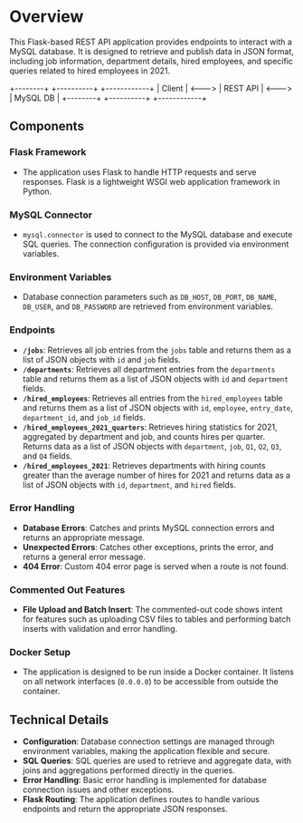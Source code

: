 # Overview

This Flask-based REST API application provides endpoints to interact with a MySQL database. It is designed to retrieve and publish data in JSON format, including job information, department details, hired employees, and specific queries related to hired employees in 2021.

+--------+           +----------+           +------------+
|   Client  |  <---> | REST API |  <---> | MySQL DB |
+--------+           +----------+           +------------+

## Components

### Flask Framework

- The application uses Flask to handle HTTP requests and serve responses. Flask is a lightweight WSGI web application framework in Python.

### MySQL Connector

- `mysql.connector` is used to connect to the MySQL database and execute SQL queries. The connection configuration is provided via environment variables.

### Environment Variables

- Database connection parameters such as `DB_HOST`, `DB_PORT`, `DB_NAME`, `DB_USER`, and `DB_PASSWORD` are retrieved from environment variables.

### Endpoints

- **`/jobs`**: Retrieves all job entries from the `jobs` table and returns them as a list of JSON objects with `id` and `job` fields.
- **`/departments`**: Retrieves all department entries from the `departments` table and returns them as a list of JSON objects with `id` and `department` fields.
- **`/hired_employees`**: Retrieves all entries from the `hired_employees` table and returns them as a list of JSON objects with `id`, `employee`, `entry_date`, `department_id`, and `job_id` fields.
- **`/hired_employees_2021_quarters`**: Retrieves hiring statistics for 2021, aggregated by department and job, and counts hires per quarter. Returns data as a list of JSON objects with `department`, `job`, `Q1`, `Q2`, `Q3`, and `Q4` fields.
- **`/hired_employees_2021`**: Retrieves departments with hiring counts greater than the average number of hires for 2021 and returns data as a list of JSON objects with `id`, `department`, and `hired` fields.

### Error Handling

- **Database Errors**: Catches and prints MySQL connection errors and returns an appropriate message.
- **Unexpected Errors**: Catches other exceptions, prints the error, and returns a general error message.
- **404 Error**: Custom 404 error page is served when a route is not found.

### Commented Out Features

- **File Upload and Batch Insert**: The commented-out code shows intent for features such as uploading CSV files to tables and performing batch inserts with validation and error handling.

### Docker Setup

- The application is designed to be run inside a Docker container. It listens on all network interfaces (`0.0.0.0`) to be accessible from outside the container.

## Technical Details

- **Configuration**: Database connection settings are managed through environment variables, making the application flexible and secure.
- **SQL Queries**: SQL queries are used to retrieve and aggregate data, with joins and aggregations performed directly in the queries.
- **Error Handling**: Basic error handling is implemented for database connection issues and other exceptions.
- **Flask Routing**: The application defines routes to handle various endpoints and return the appropriate JSON responses.
